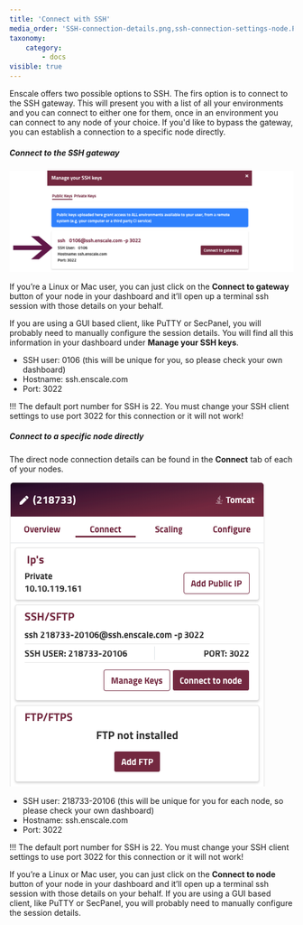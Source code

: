 ```yaml
---
title: 'Connect with SSH'
media_order: 'SSH-connection-details.png,ssh-connection-settings-node.PNG'
taxonomy:
    category:
        - docs
visible: true
---
```


Enscale offers two possible options to SSH. The firs option is to connect to the SSH gateway. This will present you with a list of all your environments and you can connect to either one for them, once in an environment you can connect to any node of your choice. If you'd like to bypass the gateway, you can establish a connection to a specific node directly.

##### Connect to the SSH gateway

![](SSH-connection-details.png)

If you’re a Linux or Mac user, you can just click on the **Connect to gateway** button of your node in your dashboard and it’ll open up a terminal ssh session with those details on your behalf.

If you are using a GUI based client, like PuTTY or SecPanel, you will probably need to manually configure the session details. You will find all this information in your dashboard under **Manage your SSH keys**.

* SSH user: 0106 (this will be unique for you, so please check your own dashboard) 
* Hostname: ssh.enscale.com 
* Port: 3022

!!! The default port number for SSH is 22. You must change your SSH client settings to use port 3022 for this connection or it will not work!

##### Connect to a specific node directly

The direct node connection details can be found in the **Connect** tab of each of your nodes.

![](ssh-connection-settings-node.PNG)

* SSH user: 218733-20106 (this will be unique for you for each node, so please check your own dashboard) 
* Hostname: ssh.enscale.com 
* Port: 3022

!!! The default port number for SSH is 22. You must change your SSH client settings to use port 3022 for this connection or it will not work!

If you’re a Linux or Mac user, you can just click on the **Connect to node** button of your node in your dashboard and it’ll open up a terminal ssh session with those details on your behalf. If you are using a GUI based client, like PuTTY or SecPanel, you will probably need to manually configure the session details. 

